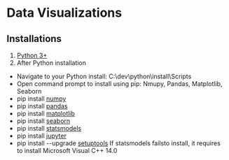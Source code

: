 # Data Visualizations



## Installations

1. [Python 3+](https://www.python.org/downloads/release/python-364/)
2. After Python installation
 * Navigate to your Python install: C:\dev\python\install\Scripts
 * Open command prompt to install using pip: Nmupy, Pandas, Matplotlib, Seaborn
 * pip install [numpy](http://cs231n.github.io/python-numpy-tutorial/)
 * pip install [pandas](https://pandas.pydata.org/pandas-docs/stable/)
 * pip install [matplotlib](https://matplotlib.org/)
 * pip install [seaborn](https://seaborn.pydata.org/)
 * pip install [statsmodels](https://www.statsmodels.org/stable/index.html)
 * pip install [jupyter](https://www.digitalocean.com/community/tutorials/how-to-set-up-jupyter-notebook-for-python-3)
 * pip install --upgrade [setuptools](https://wiki.python.org/moin/WindowsCompilers) If statsmodels failsto install, it requires to install  Microsoft Visual C++ 14.0


